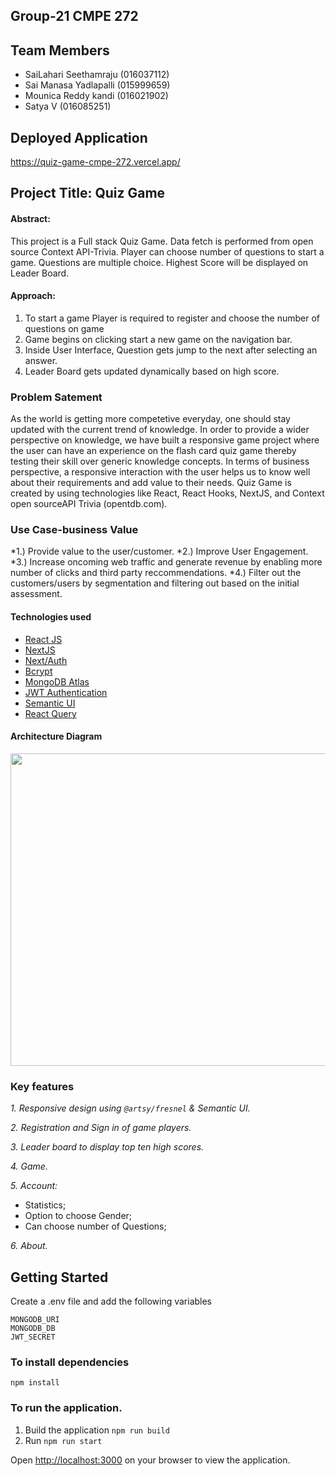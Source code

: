 ## Group-21 CMPE 272

## Team Members
- SaiLahari Seethamraju                   (016037112)
- Sai Manasa Yadlapalli                   (015999659)
- Mounica Reddy kandi                     (016021902)
- Satya V                                 (016085251)


## Deployed Application
https://quiz-game-cmpe-272.vercel.app/


## Project Title: Quiz Game 

#### Abstract:
This project is a Full stack Quiz Game. Data fetch is performed from open source Context API-Trivia. Player can choose number of questions to start a game. Questions are multiple choice. Highest Score will be displayed on Leader Board.

#### Approach:
1. To start a game Player is required to register and choose the number of questions on game
2. Game begins on clicking start a new game on the navigation bar.
3. Inside User Interface, Question gets jump to the next after selecting an answer.
4. Leader Board gets updated dynamically based on high score.


### Problem Satement
As the world is getting more competetive everyday, one should stay updated with the current trend of knowledge. In order to provide a wider perspective on knowledge, we have built a responsive game project where the user can have an experience on the flash card quiz game thereby testing their skill over generic knowledge concepts. In terms of business perspective, a responsive interaction with the user helps us to know well about their requirements and add value to their needs. 
Quiz Game is created by using technologies like React, React Hooks, NextJS, and Context open sourceAPI Trivia (opentdb.com). 


### Use Case-business Value
*1.) Provide value to the user/customer.
*2.) Improve User Engagement.
*3.) Increase oncoming web traffic and generate revenue by enabling more number of clicks and third party reccommendations.
*4.) Filter out the customers/users by segmentation and filtering out based on the initial assessment.

#### Technologies used

- [React JS](https://reactjs.org/)
- [NextJS](https://nextjs.org/)
- [Next/Auth](https://next-auth.js.org/)
- [Bcrypt](https://www.npmjs.com/package/bcrypt)
- [MongoDB Atlas](https://www.mongodb.com/cloud/atlas)
- [JWT Authentication](https://jwt.io/)
- [Semantic UI](https://react.semantic-ui.com/)
- [React Query](https://react-query.tanstack.com/)

#### Architecture Diagram <br/>
 <img src="https://user-images.githubusercontent.com/87613567/166621178-4fbfbc40-f243-46b1-b0da-141c798d0a1a.png" width="700" height="500" />


### Key features
*1. Responsive design using `@artsy/fresnel` & Semantic UI.*

*2. Registration and Sign in of game players.*

*3. Leader board to display top ten high scores.*

*4. Game.*

*5. Account:*
- Statistics;
- Option to choose Gender;
- Can choose number of Questions;

*6. About.*


## Getting Started
Create a .env file and add the following variables

`MONGODB_URI` <br/>
`MONGODB_DB`  <br/>
`JWT_SECRET`  <br/>

### To install dependencies
`npm install`

### To run the application.
1) Build the application `npm run build` <br/>
2) Run `npm run start`

Open [http://localhost:3000](http://localhost:3000) on your browser to view the application.

